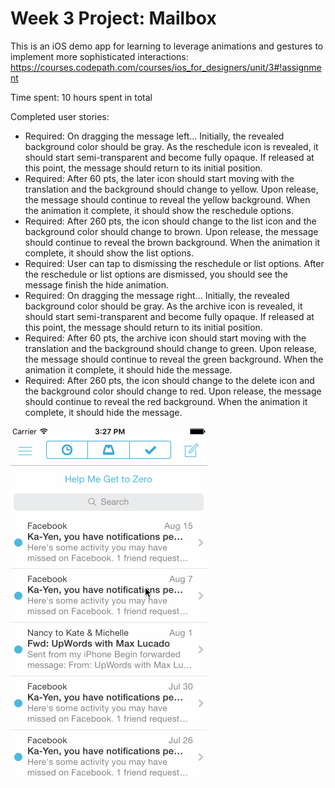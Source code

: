 # Week 3 Project: Mailbox

This is an iOS demo app for learning to leverage animations and gestures to implement more sophisticated interactions: https://courses.codepath.com/courses/ios_for_designers/unit/3#!assignment

Time spent: 10 hours spent in total

Completed user stories:

- Required: On dragging the message left...
Initially, the revealed background color should be gray.
As the reschedule icon is revealed, it should start semi-transparent and become fully opaque. If released at this point, the message should return to its initial position.
- Required: After 60 pts, the later icon should start moving with the translation and the background should change to yellow.
Upon release, the message should continue to reveal the yellow background. When the animation it complete, it should show the reschedule options.
- Required: After 260 pts, the icon should change to the list icon and the background color should change to brown.
Upon release, the message should continue to reveal the brown background. When the animation it complete, it should show the list options.
- Required: User can tap to dismissing the reschedule or list options. After the reschedule or list options are dismissed, you should see the message finish the hide animation.
- Required: On dragging the message right...
Initially, the revealed background color should be gray.
As the archive icon is revealed, it should start semi-transparent and become fully opaque. If released at this point, the message should return to its initial position.
- Required: After 60 pts, the archive icon should start moving with the translation and the background should change to green.
Upon release, the message should continue to reveal the green background. When the animation it complete, it should hide the message.
- Required: After 260 pts, the icon should change to the delete icon and the background color should change to red.
Upon release, the message should continue to reveal the red background. When the animation it complete, it should hide the message.

![Preview](/mailboxpreview.gif)